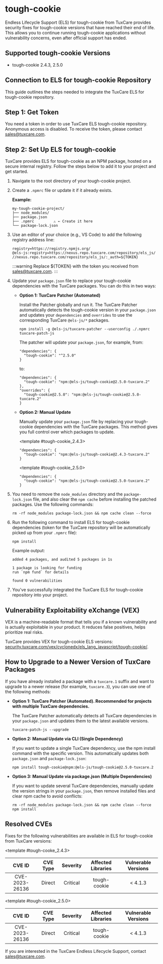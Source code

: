 # tough-cookie

Endless Lifecycle Support (ELS) for tough-cookie from TuxCare provides security fixes for tough-cookie versions that have reached their end of life. This allows you to continue running tough-cookie applications without vulnerability concerns, even after official support has ended.

## Supported tough-cookie Versions

* tough-cookie 2.4.3, 2.5.0

## Connection to ELS for tough-cookie Repository

This guide outlines the steps needed to integrate the TuxCare ELS for tough-cookie repository.

## Step 1: Get Token

You need a token in order to use TuxCare ELS tough-cookie repository. Anonymous access is disabled. To receive the token, please contact [sales@tuxcare.com](mailto:sales@tuxcare.com).

## Step 2: Set Up ELS for tough-cookie

TuxCare provides ELS for tough-cookie as an NPM package, hosted on a secure internal registry. Follow the steps below to add it to your project and get started.

1. Navigate to the root directory of your tough-cookie project.
2. Create a `.npmrc` file or update it if it already exists.

   **Example:**

   ```text
   my-tough-cookie-project/
   ├── node_modules/
   ├── package.json
   ├── .npmrc         ⚠️ ← Create it here
   └── package-lock.json
   ```

3. Use an editor of your choice (e.g., VS Code) to add the following registry address line:

   <CodeWithCopy>

   ```text
   registry=https://registry.npmjs.org/
   @els-js:registry=https://nexus.repo.tuxcare.com/repository/els_js/
   //nexus.repo.tuxcare.com/repository/els_js/:_auth=${TOKEN}
   ```

   </CodeWithCopy>

   :::warning
   Replace ${TOKEN} with the token you received from [sales@tuxcare.com](mailto:sales@tuxcare.com).
   :::

4. Update your `package.json` file to replace your tough-cookie dependencies with the TuxCare packages. You can do this in two ways:

   * **Option 1: TuxCare Patcher (Automated)**

     Install the Patcher globally and run it. The TuxCare Patcher automatically detects the tough-cookie version in your `package.json` and updates your `dependencies` and `overrides` to use the corresponding TuxCare `@els-js/*` packages.

     <CodeWithCopy>

     ```text
     npm install -g @els-js/tuxcare-patcher --userconfig ./.npmrc
     tuxcare-patch-js
     ```

     </CodeWithCopy>

     The patcher will update your `package.json`, for example, from:

     ```text
     "dependencies": {
       "tough-cookie": "^2.5.0"
     }
     ```

     to:

     ```text
     "dependencies": {
       "tough-cookie": "npm:@els-js/tough-cookie@2.5.0-tuxcare.2"
     },
     "overrides": {
       "tough-cookie@2.5.0": "npm:@els-js/tough-cookie@2.5.0-tuxcare.2"
     }
     ```
    
   * **Option 2: Manual Update**

     Manually update your `package.json` file by replacing your tough-cookie dependencies with the TuxCare packages. This method gives you full control over which packages to update.

     <TableTabs label="Choose tough-cookie version: " >

      <template #tough-cookie_2.4.3>

      <CodeWithCopy>

      ```text
      "dependencies": {
        "tough-cookie": "npm:@els-js/tough-cookie@2.4.3-tuxcare.2"
      }
      ```

      </CodeWithCopy>

      </template>

      <template #tough-cookie_2.5.0>

      <CodeWithCopy>

      ```text
      "dependencies": {
        "tough-cookie": "npm:@els-js/tough-cookie@2.5.0-tuxcare.2"
      }
      ```

      </CodeWithCopy>

      </template>

     </TableTabs>

5. You need to remove the `node_modules` directory and the `package-lock.json` file, and also clear the `npm cache` before installing the patched packages. Use the following commands:
   
   <CodeWithCopy>

   ```text
   rm -rf node_modules package-lock.json && npm cache clean --force
   ```

   </CodeWithCopy>

6. Run the following command to install ELS for tough-cookie dependencies (token for the TuxCare repository will be automatically picked up from your `.npmrc` file):

   <CodeWithCopy>

   ```text
   npm install
   ```

   </CodeWithCopy>

   Example output:

   ```text
   added 4 packages, and audited 5 packages in 1s

   1 package is looking for funding
   run `npm fund` for details

   found 0 vulnerabilities
   ```

7. You've successfully integrated the TuxCare ELS for tough-cookie repository into your project.

## Vulnerability Exploitability eXchange (VEX) 

VEX is a machine-readable format that tells you if a known vulnerability and is actually exploitable in your product. It reduces false positives, helps prioritize real risks.

TuxCare provides VEX for tough-cookie ELS versions: [security.tuxcare.com/vex/cyclonedx/els_lang_javascript/tough-cookie/](https://security.tuxcare.com/vex/cyclonedx/els_lang_javascript/tough-cookie/).

## How to Upgrade to a Newer Version of TuxCare Packages

If you have already installed a package with a `tuxcare.1` suffix and want to upgrade to a newer release (for example, `tuxcare.3`), you can use one of the following methods:

* **Option 1: TuxCare Patcher (Automated). Recommended for projects with multiple TuxCare dependencies.**

  The TuxCare Patcher automatically detects all TuxCare dependencies in your `package.json` and updates them to the latest available versions.

  <CodeWithCopy>

  ```text
  tuxcare-patch-js --upgrade
  ```

  </CodeWithCopy>

* **Option 2: Manual Update via CLI (Single Dependency)**

  If you want to update a single TuxCare dependency, use the npm install command with the specific version. This automatically updates both `package.json` and `package-lock.json`:

  <CodeWithCopy>

  ```text
  npm install tough-cookie@npm:@els-js/tough-cookie@2.5.0-tuxcare.2
  ```

  </CodeWithCopy>

* **Option 3: Manual Update via package.json (Multiple Dependencies)**

  If you want to update several TuxCare dependencies, manually update the version strings in your `package.json`, then remove installed files and clear npm cache to avoid conflicts:

  <CodeWithCopy>

  ```text
  rm -rf node_modules package-lock.json && npm cache clean --force
  npm install
  ```

  </CodeWithCopy>
 
## Resolved CVEs

Fixes for the following vulnerabilities are available in ELS for tough-cookie from TuxCare versions:

<TableTabs label="Choose tough-cookie version: " >

<template #tough-cooke_2.4.3>

| CVE ID         | CVE Type | Severity | Affected Libraries | Vulnerable Versions |
| :------------: |:--------:|:--------:|:------------------:|:-------------------:|
| CVE-2023-26136  |  Direct  | Critical |    tough-cookie    |       < 4.1.3       |

  </template>

<template #tough-cookie_2.5.0>

| CVE ID         | CVE Type | Severity | Affected Libraries | Vulnerable Versions |
| :------------: | :------: |:--------:|:------------------:| :----------------: |
| CVE-2023-26136  |  Direct  | Critical |    tough-cookie    |       < 4.1.3       |

  </template>

</TableTabs>


If you are interested in the TuxCare Endless Lifecycle Support, contact [sales@tuxcare.com](mailto:sales@tuxcare.com).

